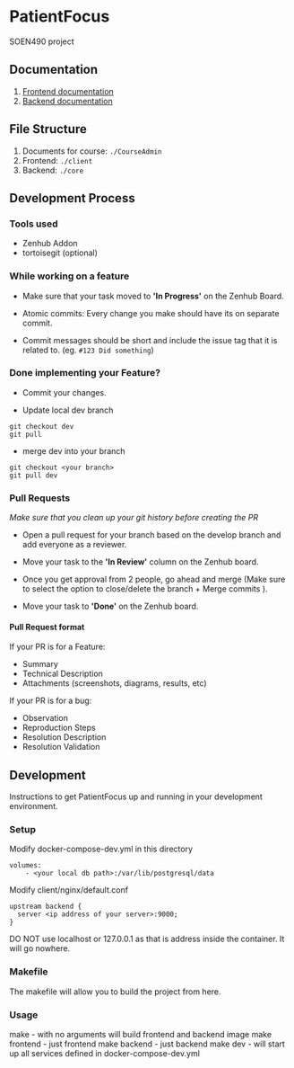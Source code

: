 # PatientFocus

SOEN490 project

## Documentation
1. [Frontend documentation](./client/Readme.md)
2. [Backend documentation](./core/Readme.md)

## File Structure

1. Documents for course: `./CourseAdmin`
2. Frontend: `./client`
3. Backend: `./core`

## Development Process

### Tools used

* Zenhub Addon
* tortoisegit (optional)

### While working on a feature

* Make sure that your task moved to **'In Progress'** on the Zenhub Board.

* Atomic commits: Every change you make should have its on separate commit.

* Commit messages should be short and include the issue tag that it is related to. (eg. `#123 Did something`)


### Done implementing your Feature?

* Commit your changes.

* Update local dev branch

```
git checkout dev
git pull
```

* merge dev into your branch

```
git checkout <your branch>
git pull dev
```

### Pull Requests

*Make sure that you clean up your git history before creating the PR*

* Open a pull request for your branch based on the develop branch and add everyone as a reviewer.

* Move your task to the **'In Review'** column on the Zenhub board.

* Once you get approval from 2 people, go ahead and merge (Make sure to select the option to close/delete the branch + Merge commits ).

* Move your task to **'Done'** on the Zenhub board.


#### Pull Request format

If your PR is for a Feature:

* Summary
* Technical Description
* Attachments (screenshots, diagrams, results, etc)

If your PR is for a bug:

* Observation
* Reproduction Steps
* Resolution Description
* Resolution Validation

## Development
Instructions to get PatientFocus up and running in your development environment.
### Setup
Modify docker-compose-dev.yml in this directory
```
volumes:
    - <your local db path>:/var/lib/postgresql/data
```
Modify client/nginx/default.conf
```
upstream backend {
  server <ip address of your server>:9000;
}
```
DO NOT use localhost or 127.0.0.1 as that is address inside the container. It will go nowhere.

### Makefile
The makefile will allow you to build the project from here.
### Usage
make - with no arguments will build frontend and backend image
make frontend  - just frontend
make backend - just backend
make dev - will start up all services defined in docker-compose-dev.yml
